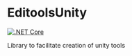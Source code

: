 # EditoolsUnity

[![.NET Core](https://github.com/OlivierArgentieri/EditoolsUnity/actions/workflows/dotnetcore.yml/badge.svg)](https://github.com/OlivierArgentieri/EditoolsUnity/actions/workflows/dotnetcore.yml)

Library to facilitate creation of unity tools
